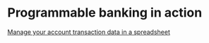 # Programmable banking in action







[Manage your account transaction data in a spreadsheet](https://www.offerzen.com/blog/programmable-banking-community-banking-on-spreadsheets)

